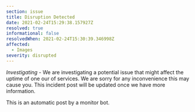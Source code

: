 ```yaml
---
section: issue
title: Disruption Detected
date: 2021-02-24T15:29:38.157927Z
resolved: true
informational: false
resolvedWhen: 2021-02-24T15:30:39.346998Z
affected:
  - Images
severity: disrupted
---
```

*Investigating* - We are investigating a potential issue that might affect the uptime of one our of services. We are sorry for any inconvenience this may cause you. This incident post will be updated once we have more information.

This is an automatic post by a monitor bot.
        